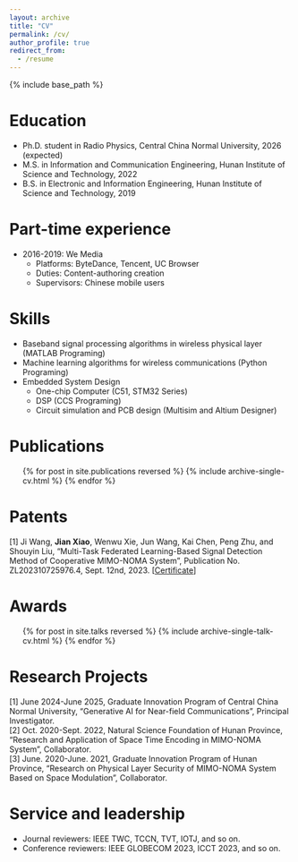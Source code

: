 ```yaml
---
layout: archive
title: "CV"
permalink: /cv/
author_profile: true
redirect_from:
  - /resume
---
```


{% include base_path %}

Education
======
* Ph.D. student in Radio Physics, Central China Normal University, 2026 (expected)
* M.S. in Information and Communication Engineering, Hunan Institute of Science and Technology, 2022
* B.S. in Electronic and Information Engineering, Hunan Institute of Science and Technology, 2019

Part-time experience
======
* 2016-2019: We Media
  * Platforms: ByteDance, Tencent, UC Browser
  * Duties: Content-authoring creation
  * Supervisors: Chinese mobile users

  
Skills
======
* Baseband signal processing algorithms in wireless physical layer (MATLAB Programing)
* Machine learning algorithms for wireless communications (Python Programing)
* Embedded System Design
  * One-chip Computer (C51, STM32 Series)
  * DSP (CCS Programing)
  * Circuit simulation and PCB design (Multisim and Altium Designer)


Publications
======
  <ul>{% for post in site.publications reversed %}
    {% include archive-single-cv.html %}
  {% endfor %}</ul>

Patents
======
[1] Ji Wang, **Jian Xiao**, Wenwu Xie, Jun Wang, Kai Chen, Peng Zhu, and Shouyin Liu, “Multi-Task Federated Learning-Based Signal Detection Method of Cooperative MIMO-NOMA System”, Publication No. ZL202310725976.4, Sept. 12nd, 2023. [<a href="https://jianxiao-24.github.io/files/专利6-授权证明.pdf">Certificate</a>]
  
Awards
======
  <ul>{% for post in site.talks reversed %}
    {% include archive-single-talk-cv.html  %}
  {% endfor %}</ul>

Research Projects
======
  [1] June 2024-June 2025, Graduate Innovation Program of Central China Normal University, “Generative AI for Near-field Communications”, Principal Investigator.<br>
  [2] Oct. 2020-Sept. 2022, Natural Science Foundation of Hunan Province, “Research and Application of Space Time Encoding in MIMO-NOMA System”, Collaborator.<br>
  [3] June. 2020-June. 2021, Graduate Innovation Program of Hunan Province, “Research on Physical Layer Security of MIMO-NOMA System Based on Space Modulation”, Collaborator.

  
Service and leadership
======
* Journal reviewers: IEEE TWC, TCCN, TVT, IOTJ, and so on.
* Conference reviewers: IEEE GLOBECOM 2023, ICCT 2023, and so on.

